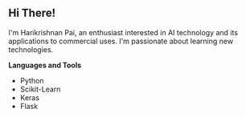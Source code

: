 <h2> Hi There! </h2>
I'm Harikrishnan Pai, an enthusiast interested in AI technology and its applications to commercial uses.
I'm passionate about learning new technologies.

**Languages and Tools**
  - Python
  - Scikit-Learn
  - Keras
  - Flask
  
